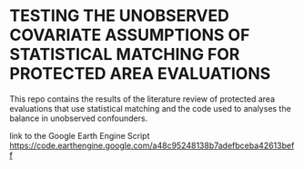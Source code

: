 # TESTING THE UNOBSERVED COVARIATE ASSUMPTIONS OF STATISTICAL MATCHING FOR PROTECTED AREA EVALUATIONS

This repo contains the results of the literature review of protected area evaluations that use statistical matching and the code used to analyses the balance in unobserved confounders. 


link to the Google Earth Engine Script
https://code.earthengine.google.com/a48c95248138b7adefbceba42613beff 
